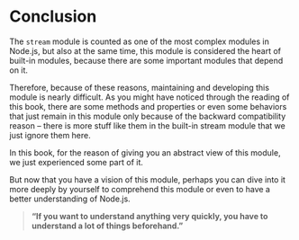 # Conclusion

The `stream` module is counted as one of the most complex modules in Node.js, but also at the same time, this module is considered the heart of built-in modules, because there are some important modules that depend on it.

Therefore, because of these reasons, maintaining and developing this module is nearly difficult. As you might have noticed through the reading of this book, there are some methods and properties or even some behaviors that just remain in this module only because of the backward compatibility reason – there is more stuff like them in the built-in stream module that we just ignore them here.

In this book, for the reason of giving you an abstract view of this module, we just experienced some part of it.

But now that you have a vision of this module, perhaps you can dive into it more deeply by yourself to comprehend this module or even to have a better understanding of Node.js.

> **“If you want to understand anything very quickly, you have to understand a lot of things beforehand.”**
